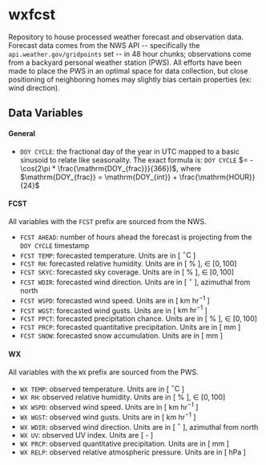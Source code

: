 # **wxfcst**
Repository to house processed weather forecast and observation data. Forecast data comes from the NWS API -- specifically the `api.weather.gov/gridpoints` set -- in 48 hour chunks; observations come from a backyard personal weather station (PWS). All efforts have been made to place the PWS in an optimal space for data collection, but close positioning of neighboring homes may slightly bias certain properties (ex: wind direction).

## **Data Variables**
#### **General**
- `DOY CYCLE`: the fractional day of the year in UTC mapped to a basic sinusoid to relate like seasonality. The exact formula is: `DOY CYCLE` $= - \cos(2\pi * \frac{\mathrm{DOY_{frac}}}{366})$, where $\mathrm{DOY_{frac}} = \mathrm{DOY_{int}} + \frac{\mathrm{HOUR}}{24}$
#### **FCST**
All variables with the `FCST` prefix are sourced from the NWS.
- `FCST AHEAD`: number of hours ahead the forecast is projecting from the `DOY CYCLE` timestamp
- `FCST TEMP`: forecasted temperature. Units are in \[ $^{\circ}\mathrm{C}$ \]
- `FCST RH`: forecasted relative humidity. Units are in \[ % \], $\in\ [0, 100]$
- `FCST SKYC`: forecasted sky coverage. Units are in \[ % \], $\in\ [0, 100]$
- `FCST WDIR`: forecasted wind direction. Units are in \[ $^{\circ}$ \], azimuthal from north
- `FCST WSPD`: forecasted wind speed. Units are in \[ $\mathrm{km\ hr^{-1}}$ \]
- `FCST WGST`: forecasted wind gusts. Units are in \[ $\mathrm{km\ hr^{-1}}$ \]
- `FCST PPCT`: forecasted precipitation chance. Units are in \[ % \], $\in\ [0, 100]$
- `FCST PRCP`: forecasted quantitative precipitation. Units are in \[ mm \]
- `FCST SNOW`: forecasted snow accumulation. Units are in \[ mm \]
#### **WX**
All variables with the `WX` prefix are sourced from the PWS.
- `WX TEMP`: observed temperature. Units are in \[ $^{\circ}\mathrm{C}$ \]
- `WX RH`: observed relative humidity. Units are in \[ % \], $\in\ [0, 100]$
- `WX WSPD`: observed wind speed. Units are in \[ $\mathrm{km\ hr^{-1}}$ \]
- `WX WGST`: observed wind gusts. Units are in \[ $\mathrm{km\ hr^{-1}}$ \]
- `WX WDIR`: observed wind direction. Units are in \[ $^{\circ}$ \], azimuthal from north
- `WX UV`: observed UV index. Units are \[ - \]
- `WX PRCP`: observed quantitative precipitation. Units are in \[ mm \]
- `WX RELP`: observed relative atmospheric pressure. Units are in \[ hPa \]
